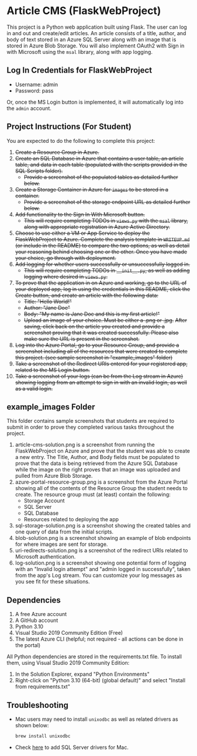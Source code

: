 # Article CMS (FlaskWebProject)

This project is a Python web application built using Flask. The user can log in and out and create/edit articles. An article consists of a title, author, and body of text stored in an Azure SQL Server along with an image that is stored in Azure Blob Storage. You will also implement OAuth2 with Sign in with Microsoft using the `msal` library, along with app logging.

## Log In Credentials for FlaskWebProject

- Username: admin
- Password: pass

Or, once the MS Login button is implemented, it will automatically log into the `admin` account.

## Project Instructions (For Student)

You are expected to do the following to complete this project:
1. ~~Create a Resource Group in Azure.~~
2. ~~Create an SQL Database in Azure that contains a user table, an article table, and data in each table (populated with the scripts provided in the SQL Scripts folder).~~
    - ~~Provide a screenshot of the populated tables as detailed further below.~~
3. ~~Create a Storage Container in Azure for `images` to be stored in a container.~~
    - ~~Provide a screenshot of the storage endpoint URL as detailed further below.~~
4. ~~Add functionality to the Sign In With Microsoft button.~~
    - ~~This will require completing TODOs in `views.py` with the `msal` library, along with appropriate registration in Azure Active Directory.~~
5. ~~Choose to use either a VM or App Service to deploy the FlaskWebProject to Azure. Complete the analysis template in `WRITEUP.md` (or include in the README) to compare the two options, as well as detail your reasoning behind choosing one or the other. Once you have made your choice, go through with deployment.~~
6. ~~Add logging for whether users successfully or unsuccessfully logged in.~~
    - ~~This will require completing TODOs in `__init__.py`, as well as adding logging where desired in `views.py`.~~
7. ~~To prove that the application in on Azure and working, go to the URL of your deployed app, log in using the credentials in this README, click the Create button, and create an article with the following data:~~
	- ~~Title: "Hello World!"~~
	- ~~Author: "Jane Doe"~~
	- ~~Body: "My name is Jane Doe and this is my first article!"~~
	- ~~Upload an image of your choice. Must be either a .png or .jpg.~~
   ~~After saving, click back on the article you created and provide a screenshot proving that it was created successfully. Please also make sure the URL is present in the screenshot.~~
8. ~~Log into the Azure Portal, go to your Resource Group, and provide a screenshot including all of the resources that were created to complete this project. (see sample screenshot in "example_images" folder)~~
9. ~~Take a screenshot of the Redirect URIs entered for your registered app, related to the MS Login button.~~
10. ~~Take a screenshot of your logs (can be from the Log stream in Azure) showing logging from an attempt to sign in with an invalid login, as well as a valid login.~~

## example_images Folder

This folder contains sample screenshots that students are required to submit in order to prove they completed various tasks throughout the project.

1. article-cms-solution.png is a screenshot from running the FlaskWebProject on Azure and prove that the student was able to create a new entry. The Title, Author, and Body fields must be populated to prove that the data is being retrieved from the Azure SQL Database while the image on the right proves that an image was uploaded and pulled from Azure Blob Storage.
2. azure-portal-resource-group.png is a screenshot from the Azure Portal showing all of the contents of the Resource Group the student needs to create. The resource group must (at least) contain the following:
	- Storage Account
	- SQL Server
	- SQL Database
	- Resources related to deploying the app
3. sql-storage-solution.png is a screenshot showing the created tables and one query of data from the initial scripts.
4. blob-solution.png is a screenshot showing an example of blob endpoints for where images are sent for storage.
5. uri-redirects-solution.png is a screenshot of the redirect URIs related to Microsoft authentication.
6. log-solution.png is a screenshot showing one potential form of logging with an "Invalid login attempt" and "admin logged in successfully", taken from the app's Log stream. You can customize your log messages as you see fit for these situations.

## Dependencies

1. A free Azure account
2. A GitHub account
3. Python 3.10
4. Visual Studio 2019 Community Edition (Free)
5. The latest Azure CLI (helpful; not required - all actions can be done in the portal)

All Python dependencies are stored in the requirements.txt file. To install them, using Visual Studio 2019 Community Edition:
1. In the Solution Explorer, expand "Python Environments"
2. Right-click on "Python 3.10 (64-bit) (global default)" and select "Install from requirements.txt"

## Troubleshooting

- Mac users may need to install `unixodbc` as well as related drivers as shown below:
    ```bash
    brew install unixodbc
    ```
- Check [here](https://docs.microsoft.com/en-us/sql/connect/odbc/linux-mac/install-microsoft-odbc-driver-sql-server-macos?view=sql-server-ver15) to add SQL Server drivers for Mac.
